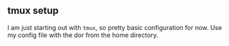 ## tmux setup

I am just starting out with `tmux`, so pretty basic configuration for now. Use my config file with the dor from the home directory.
